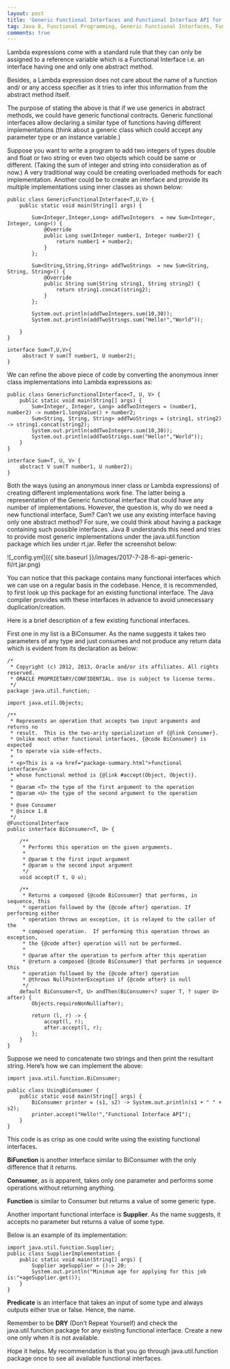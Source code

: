 ```yaml
---
layout: post
title: 'Generic Functional Interfaces and Functional Interface API for Lambda Expressions: Java 8'
tag: Java 8, Functional Programming, Generic Functional Interfaces, Functional Interface API
comments: true
---
```


Lambda expressions come with a standard rule that they can only be assigned to a reference variable which is a Functional Interface i.e. an interface having one and only one abstract method.

Besides, a Lambda expression does not care about the name of a function and/ or any access specifier as it tries to infer this information from the abstract method itself.

The purpose of stating the above is that if we use generics in abstract methods, we could have generic functional contracts. Generic functional interfaces allow declaring a similar type of functions having different implementations (think about a generic class which could accept any parameter type or an instance variable.)

Suppose you want to write a program to add two integers of types double and float or two string or even two objects which could be same or different. (Taking the sum of integer and string into consideration as of now.) A very traditional way could be creating overloaded methods for each implementation. Another could be to create an interface and provide its multiple implementations using inner classes as shown below:

	public class GenericFunctionalInterface<T,U,V> {
		public static void main(String[] args) {
	 
			Sum<Integer,Integer,Long> addTwoIntegers  = new Sum<Integer, Integer, Long>() {
				@Override
				public Long sum(Integer number1, Integer number2) {
					return number1 + number2;
				}
			};
	 
			Sum<String,String,String> addTwoStrings  = new Sum<String, String, String>() {
				@Override
				public String sum(String string1, String string2) {
					return string1.concat(string2);
				}
			};
	 
			System.out.println(addTwoIntegers.sum(10,30));
			System.out.println(addTwoStrings.sum("Hello!","World"));
	 
		}
	}
 
	interface Sum<T,U,V>{
		 abstract V sum(T number1, U number2);
	}
	
We can refine the above piece of code by converting the anonymous inner class implementations into Lambda expressions as:


	public class GenericFunctionalInterface<T, U, V> {
		public static void main(String[] args) {
			Sum<Integer, Integer, Long> addTwoIntegers = (number1, number2) -> number1.longValue() + number2;
			Sum<String, String, String> addTwoStrings = (string1, string2) -> string1.concat(string2);
			System.out.println(addTwoIntegers.sum(10,30));
			System.out.println(addTwoStrings.sum("Hello!","World"));
		}
	}
	 
	interface Sum<T, U, V> {
		abstract V sum(T number1, U number2);
	}

Both the ways (using an anonymous inner class or Lambda expressions) of creating different implementations work fine. The latter being a representation of the Generic functional interface that could have any number of implementations.
However, the question is, why do we need a new functional interface, Sum? Can’t we use any existing interface having only one abstract method? For sure, we could think about having a package containing such possible interfaces.
Java 8 understands this need and tries to provide most generic implementations under the java.util.function package which lies under rt.jar. Refer the screenshot below:

![_config.yml]({{ site.baseurl }}/images/2017-7-28-fi-api-generic-fi/rt.jar.png)


You can notice that this package contains many functional interfaces which we can use on a regular basis in the codebase. Hence, it is recommended, to first look up this package for an existing functional interface. The Java compiler provides with these interfaces in advance to avoid unnecessary duplication/creation.

Here is a brief description of a few existing functional interfaces.

First one in my list is a BiConsumer. As the name suggests it takes two parameters of any type and just consumes and not produce any return data which is evident from its declaration as below:
	
	/*
	 * Copyright (c) 2012, 2013, Oracle and/or its affiliates. All rights reserved.
	 * ORACLE PROPRIETARY/CONFIDENTIAL. Use is subject to license terms.
	 */
	package java.util.function;
	 
	import java.util.Objects;
	 
	/**
	 * Represents an operation that accepts two input arguments and returns no
	 * result.  This is the two-arity specialization of {@link Consumer}.
	 * Unlike most other functional interfaces, {@code BiConsumer} is expected
	 * to operate via side-effects.
	 *
	 * <p>This is a <a href="package-summary.html">functional interface</a>
	 * whose functional method is {@link #accept(Object, Object)}.
	 *
	 * @param <T> the type of the first argument to the operation
	 * @param <U> the type of the second argument to the operation
	 *
	 * @see Consumer
	 * @since 1.8
	 */
	@FunctionalInterface
	public interface BiConsumer<T, U> {
	 
		/**
		 * Performs this operation on the given arguments.
		 *
		 * @param t the first input argument
		 * @param u the second input argument
		 */
		void accept(T t, U u);
	 
		/**
		 * Returns a composed {@code BiConsumer} that performs, in sequence, this
		 * operation followed by the {@code after} operation. If performing either
		 * operation throws an exception, it is relayed to the caller of the
		 * composed operation.  If performing this operation throws an exception,
		 * the {@code after} operation will not be performed.
		 *
		 * @param after the operation to perform after this operation
		 * @return a composed {@code BiConsumer} that performs in sequence this
		 * operation followed by the {@code after} operation
		 * @throws NullPointerException if {@code after} is null
		 */
		default BiConsumer<T, U> andThen(BiConsumer<? super T, ? super U> after) {
			Objects.requireNonNull(after);
	 
			return (l, r) -> {
				accept(l, r);
				after.accept(l, r);
			};
		}
	}

Suppose we need to concatenate two strings and then print the resultant string. Here’s how we can implement the above:

	import java.util.function.BiConsumer;
	 
	public class UsingBiConsumer {
		public static void main(String[] args) {
			BiConsumer printer = (s1, s2) -> System.out.println(s1 + " " + s2);
			printer.accept("Hello!","Functional Interface API");
		}
	}

This code is as crisp as one could write using the existing functional interfaces.

__BiFunction__ is another interface similar to BiConsumer with the only difference that it returns.

__Consumer__, as is apparent, takes only one parameter and performs some operations without returning anything.

__Function__ is similar to Consumer but returns a value of some generic type.

Another important functional interface is __Supplier__. As the name suggests, it accepts no parameter but returns a value of some type.

Below is an example of its implementation:

	import java.util.function.Supplier;
	public class SupplierImplementation {
		public static void main(String[] args) {
			Supplier ageSupplier = ()-> 20;
			System.out.println("Minimum age for applying for this job is:"+ageSupplier.get());
		}
	}

__Predicate__ is an interface that takes an input of some type and always outputs either true or false. Hence, the name.

Remember to be __DRY__ (Don’t Repeat Yourself) and check the java.util.function package for any existing functional interface. Create a new one only when it is not available.

Hope it helps. My recommendation is that you go through java.util.function package once to see all available functional interfaces.
